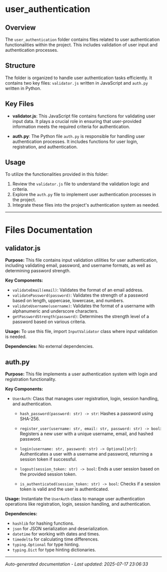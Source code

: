 # user_authentication

## Overview
The `user_authentication` folder contains files related to user authentication functionalities within the project. This includes validation of user input and authentication processes.

## Structure
The folder is organized to handle user authentication tasks efficiently. It contains two key files: `validator.js` written in JavaScript and `auth.py` written in Python.

## Key Files
- **validator.js**: This JavaScript file contains functions for validating user input data. It plays a crucial role in ensuring that user-provided information meets the required criteria for authentication.
  
- **auth.py**: The Python file `auth.py` is responsible for handling user authentication processes. It includes functions for user login, registration, and authentication.

## Usage
To utilize the functionalities provided in this folder:
1. Review the `validator.js` file to understand the validation logic and criteria.
2. Explore the `auth.py` file to implement user authentication processes in the project.
3. Integrate these files into the project's authentication system as needed.

---

# Files Documentation

## validator.js

**Purpose:** This file contains input validation utilities for user authentication, including validating email, password, and username formats, as well as determining password strength.

**Key Components:**
- `validateEmail(email)`: Validates the format of an email address.
- `validatePassword(password)`: Validates the strength of a password based on length, uppercase, lowercase, and numbers.
- `validateUsername(username)`: Validates the format of a username with alphanumeric and underscore characters.
- `getPasswordStrength(password)`: Determines the strength level of a password based on various criteria.

**Usage:** To use this file, import `InputValidator` class where input validation is needed.

**Dependencies:** No external dependencies.

## auth.py

**Purpose:** This file implements a user authentication system with login and registration functionality.

**Key Components:**
- `UserAuth`: Class that manages user registration, login, session handling, and authentication.
  
  - `hash_password(password: str) -> str`: Hashes a password using SHA-256.
  
  - `register_user(username: str, email: str, password: str) -> bool`: Registers a new user with a unique username, email, and hashed password.
  
  - `login(username: str, password: str) -> Optional[str]`: Authenticates a user with a username and password, returning a session token if successful.
  
  - `logout(session_token: str) -> bool`: Ends a user session based on the provided session token.
  
  - `is_authenticated(session_token: str) -> bool`: Checks if a session token is valid and the user is authenticated.

**Usage:** Instantiate the `UserAuth` class to manage user authentication operations like registration, login, session handling, and authentication.

**Dependencies:** 
- `hashlib` for hashing functions.
- `json` for JSON serialization and deserialization.
- `datetime` for working with dates and times.
- `timedelta` for calculating time differences.
- `typing.Optional` for type hinting.
- `typing.Dict` for type hinting dictionaries.

---
*Auto-generated documentation - Last updated: 2025-07-17 23:06:33*
